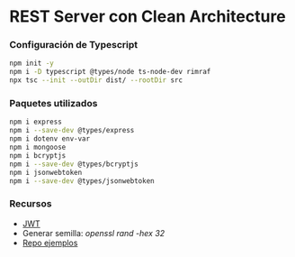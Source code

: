 # REST Server con Clean Architecture

### Configuración de Typescript
```bash
npm init -y
npm i -D typescript @types/node ts-node-dev rimraf
npx tsc --init --outDir dist/ --rootDir src
```

### Paquetes utilizados
```bash
npm i express
npm i --save-dev @types/express
npm i dotenv env-var
npm i mongoose
npm i bcryptjs
npm i --save-dev @types/bcryptjs
npm i jsonwebtoken
npm i --save-dev @types/jsonwebtoken
```

### Recursos
* [JWT](https://jwt.io/)
* Generar semilla: *openssl rand -hex 32*
* [Repo ejemplos](https://github.com/Klerith/linkedin-node-clean/tree/main)
